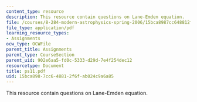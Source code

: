 ```yaml
---
content_type: resource
description: This resource contain questions on Lane-Emden equation.
file: /courses/8-284-modern-astrophysics-spring-2006/15bca8987cc648812f6fab024c9a6a85_ps11.pdf
file_type: application/pdf
learning_resource_types:
- Assignments
ocw_type: OCWFile
parent_title: Assignments
parent_type: CourseSection
parent_uid: 902e6aa5-fd0c-5333-d29d-7e4f254dec12
resourcetype: Document
title: ps11.pdf
uid: 15bca898-7cc6-4881-2f6f-ab024c9a6a85
---
```

This resource contain questions on Lane-Emden equation.

